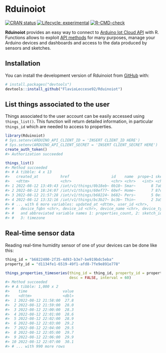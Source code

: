 
<!-- README.md is generated from README.Rmd. Please edit that file -->

# Rduinoiot

<!-- badges: start -->

[![CRAN
status](https://www.r-pkg.org/badges/version/Rduinoiot)](https://CRAN.R-project.org/package=Rduinoiot)
[![Lifecycle:
experimental](https://img.shields.io/badge/lifecycle-experimental-orange.svg)](https://lifecycle.r-lib.org/articles/stages.html#experimental)
[![R-CMD-check](https://github.com/FlavioLeccese92/Rduinoiot/workflows/R-CMD-check/badge.svg)](https://github.com/FlavioLeccese92/Rduinoiot/actions)
<!-- badges: end -->

**Rduinoiot** provides an easy way to connect to [Arduino Iot Cloud
API](https://create.arduino.cc/iot/) with R. Functions allows to exploit
[API methods](https://www.arduino.cc/reference/en/iot/api) for many
purposes, manage your Arduino devices and dashboards and access to the
data produced by sensors and sketches.

## Installation

You can install the development version of Rduinoiot from
[GitHub](https://github.com/) with:

``` r
# install.packages("devtools")
devtools::install_github("FlavioLeccese92/Rduinoiot")
```

## List things associated to the user

Things associated to the user account can be easily accessed using
`things_list()`. This function will return detailed information, in
particular `things_id` which are needed to access to properties.

``` r
library(Rduinoiot)
# Sys.setenv(ARDUINO_API_CLIENT_ID = 'INSERT CLIENT_ID HERE')
# Sys.setenv(ARDUINO_API_CLIENT_SECRET = 'INSERT CLIENT_SECRET HERE')
create_auth_token()
#> Authorization succeeded

things_list()
#> Method succeeded
#> # A tibble: 4 x 13
#>   created_at          href                   id    name  prope~1 sketc~2 timez~3
#>   <dttm>              <chr>                  <chr> <chr>   <int> <chr>   <chr>  
#> 1 2022-08-12 13:49:43 /iot/v1/things/0b18eb~ 0b18~ Smar~       8 7a8e48~ Americ~
#> 2 2022-08-12 18:24:07 /iot/v1/things/60ef77~ 60ef~ Home~       7 87cbfd~ Americ~
#> 3 2022-08-12 21:57:28 /iot/v1/things/b68224~ b682~ Pers~       5 0ef1dc~ Americ~
#> 4 2022-08-12 13:32:16 /iot/v1/things/bc3b27~ bc3b~ Thin~       2 3a558c~ Americ~
#> # ... with 6 more variables: updated_at <dttm>, user_id <chr>,
#> #   device_fqbn <chr>, device_id <chr>, device_name <chr>, device_type <chr>,
#> #   and abbreviated variable names 1: properties_count, 2: sketch_id,
#> #   3: timezone
```

## Real-time sensor data

Reading real-time humidity sensor of one of your devices can be done
like this:

``` r
thing_id = "b6822400-2f35-4d93-b3e7-be919bdc5eba"
property_id = "d1134fe1-6519-49f1-afd8-7fe9e891e778"

things_properties_timeseries(thing_id = thing_id, property_id = property_id,
                             desc = FALSE, interval = 60)
#> Method succeeded
#> # A tibble: 1,000 x 2
#>    time                value
#>    <dttm>              <dbl>
#>  1 2022-08-12 21:58:00  27.8
#>  2 2022-08-12 21:59:00  28.0
#>  3 2022-08-12 22:00:00  28.3
#>  4 2022-08-12 22:01:00  28.6
#>  5 2022-08-12 22:02:00  28.9
#>  6 2022-08-12 22:03:00  29.2
#>  7 2022-08-12 22:04:00  29.5
#>  8 2022-08-12 22:05:00  29.7
#>  9 2022-08-12 22:06:00  29.9
#> 10 2022-08-12 22:07:00  30.1
#> # ... with 990 more rows
```
